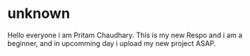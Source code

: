# unknown
Hello everyone i am Pritam Chaudhary. This is my new Respo and i am a beginner, and in upcomming day i upload my new project ASAP.
